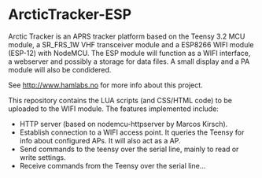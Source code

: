 # ArcticTracker-ESP

Arctic Tracker is an APRS tracker platform based on the Teensy 3.2
MCU module, a SR_FRS_1W VHF transceiver module and a ESP8266 WIFI module
(ESP-12) with NodeMCU. The ESP module will function as a WIFI interface, 
a webserver and possibly a storage for data files. A small display
and a PA module will also be condidered. 

See http://www.hamlabs.no for more info about this project. 

This repository contains the LUA scripts (and CSS/HTML code) to 
be uploaded to the WIFI module. The features implemented include: 

* HTTP server (based on nodemcu-httpserver by Marcos Kirsch). 
* Establish connection to a WIFI access point. It queries
  the Teensy for info about configured APs. It will also 
  act as a AP. 
* Send commands to the teensy over the serial line, mainly 
  to read or write settings. 
* Receive commands from the Teensy over the serial line... 